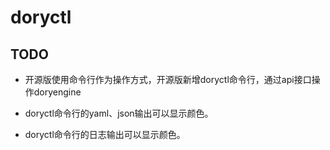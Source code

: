 # doryctl

## TODO

- 开源版使用命令行作为操作方式，开源版新增doryctl命令行，通过api接口操作doryengine

- doryctl命令行的yaml、json输出可以显示颜色。

- doryctl命令行的日志输出可以显示颜色。

